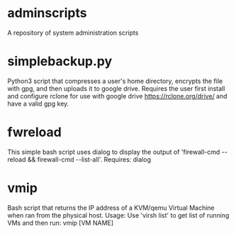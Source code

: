 # adminscripts
A repository of system administration scripts

# simplebackup.py
Python3 script that compresses a user's home directory, encrypts the file with gpg, and then uploads it to google drive. 
Requires the user first install and configure rclone for use with google drive https://rclone.org/drive/ and have a valid gpg key.

# fwreload
This simple bash script uses dialog to display the output of 'firewall-cmd --reload && firewall-cmd --list-all'.
Requires: dialog

# vmip
Bash script that returns the IP address of a KVM/qemu Virtual Machine when ran from the physical host. 
Usage: Use 'virsh list' to get list of running VMs and then run: vmip \[VM NAME]
